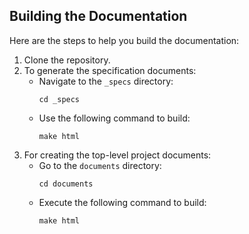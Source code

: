 ## Building the Documentation

Here are the steps to help you build the documentation:

1. Clone the repository.
2. To generate the specification documents:
   - Navigate to the `_specs` directory:
        ```
        cd _specs
        ```
   - Use the following command to build:
        ```
        make html
        ```
3. For creating the top-level project documents:
   - Go to the `documents` directory:
        ```
        cd documents
        ```
   - Execute the following command to build:
        ```
        make html
        ```
